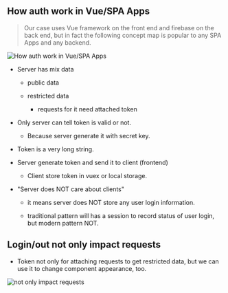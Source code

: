 ## **How auth work in Vue/SPA Apps**

> Our case uses Vue framework on the front end and firebase on the back end, but in fact the following concept map is popular to any SPA Apps and any backend.

![How auth work in Vue/SPA Apps](./pic/01.png) 

- Server has mix data
  
  - public data

  - restricted data

    - requests for it need attached token

- Only server can tell token is valid or not.

  - Because server generate it with secret key.

- Token is a very long string.

- Server generate token and send it to client (frontend)

  - Client store token in vuex or local storage.

- "Server does NOT care about clients"

  - it means server does NOT store any user login information.

  - traditional pattern will has a session to record status of user login, but modern pattern NOT.


## **Login/out not only impact requests**

- Token not only for attaching requests to get restricted data, but we can use it to change component appearance, too.

![not only impact requests](./pic/02.png) 
